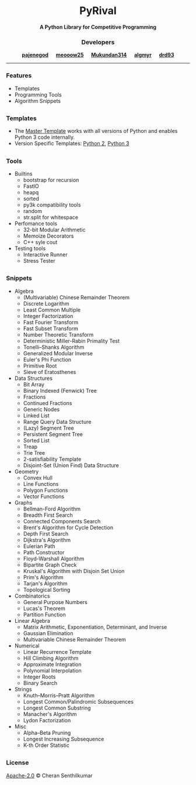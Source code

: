 <h1 align="center">PyRival</h1>
<div align="center">
  <strong>A Python Library for Competitive Programming</strong>  
</div>

<h3 align="center">Developers</h3>
<div align="center">
  <strong>
    <a href="https://codeforces.com/profile/pajenegod">pajenegod</a> &emsp;
    <a href="https://github.com/meooow25">meooow25</a> &emsp;
    <a href="https://github.com/Mukundan314">Mukundan314</a> &emsp;
    <a href="https://github.com/algmyr">algmyr</a> &emsp;
    <a href="https://github.com/eduard-netsajev">drd93</a>
  </strong>
</div>

---

### Features
- Templates
- Programming Tools
- Algorithm Snippets

##

### Templates
- The [Master Template](template/template.py) works with all versions of Python and enables Python 3 code internally.
- Version Specific Templates: [Python 2](template/lite2.py), [Python 3](template/lite3.py)

##

### Tools
- Builtins
  - bootstrap for recursion
  - FastIO
  - heapq
  - sorted
  - py3k compatibility tools
  - random
  - str.split for whitespace
- Perfomance tools
  - 32-bit Modular Arithmetic
  - Memoize Decorators
  - C++ syle cout
- Testing tools
  - Interactive Runner
  - Stress Tester

##

### Snippets
- Algebra
  - (Multivariable) Chinese Remainder Theorem
  - Discrete Logarithm
  - Least Common Multiple
  - Integer Factorization
  - Fast Fourier Transform
  - Fast Subset Transform
  - Number Theoretic Transform
  - Deterministic Miller-Rabin Primality Test
  - Tonelli–Shanks Algorithm
  - Generalized Modular Inverse
  - Euler's Phi Function
  - Primitive Root
  - Sieve of Eratosthenes
- Data Structures
  - Bit Array
  - Binary Indexed (Fenwick) Tree
  - Fractions
  - Continued Fractions
  - Generic Nodes
  - Linked List
  - Range Query Data Structure
  - (Lazy) Segment Tree
  - Persistent Segment Tree
  - Sorted List
  - Treap
  - Trie Tree
  - 2-satisfiability Template
  - Disjoint-Set (Union Find) Data Structure
- Geometry
  - Convex Hull
  - Line Functions
  - Polygon Functions
  - Vector Functions
- Graphs
  - Bellman-Ford Algorithm
  - Breadth First Search
  - Connected Components Search
  - Brent's Algorithm for Cycle Detection
  - Depth First Search
  - Dijkstra's Algorithm
  - Eulerian Path
  - Path Constructor
  - Floyd-Warshall Algorithm
  - Bipartite Graph Check
  - Kruskal's Algorithm with Disjoin Set Union
  - Prim's Algorithm
  - Tarjan's Algorithm
  - Topological Sorting
- Combinatorics
  - General Purpose Numbers
  - Lucas's Theorem
  - Partition Function
- Linear Algebra
  - Matrix Arithmetic, Exponentiation, Determinant, and Inverse
  - Gaussian Elimination
  - Multivariable Chinese Remainder Theorem
- Numerical
  - Linear Recurrence Template
  - Hill Climbing Algorithm
  - Approximate Integration
  - Polynomial Interpolation
  - Integer Roots
  - Binary Search
- Strings
  - Knuth–Morris–Pratt Algorithm
  - Longest Common/Palindromic Subsequences
  - Longest Common Substring
  - Manacher's Algorithm
  - Lydon Factorization
- Misc
  - Alpha–Beta Pruning
  - Longest Increasing Subsequence
  - K-th Order Statistic

##

### License
[Apache-2.0](LICENSE) © Cheran Senthilkumar
